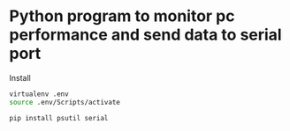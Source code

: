 # Python program to monitor pc performance and send data to serial port

Install
 ```sh
 virtualenv .env
 source .env/Scripts/activate

 pip install psutil serial
 ```